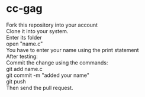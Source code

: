# cc-gag

Fork this repository into your account<br />
Clone it into your system. <br />
Enter its folder<br />
open "name.c"<br />
You have to enter your name using the print statement<br />
After testing: <br />
Commit the change using the commands:<br />
	git add name.c<br />
  	git commit -m "added your name"<br />
  	git push <br />
Then send the pull request.<br />
